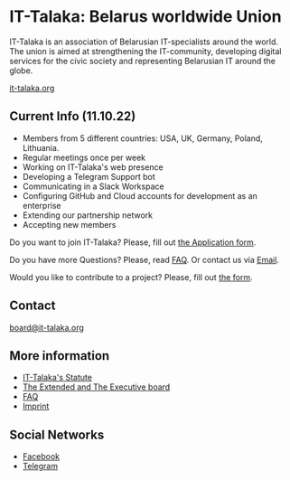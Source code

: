 # IT-Talaka: Belarus worldwide Union

IT-Talaka is an association of Belarusian IT-specialists around the world. The union is aimed at strengthening the IT-community, developing digital services for the civic society and representing Belarusian IT around the globe.

[it-talaka.org](https://it-talaka.org)

## Current Info (11.10.22)

- Members from 5 different countries: USA, UK, Germany, Poland, Lithuania.
- Regular meetings once per week
- Working on IT-Talaka's web presence
- Developing a Telegram Support bot
- Communicating in a Slack Workspace
- Configuring GitHub and Cloud accounts for development as an enterprise
- Extending our partnership network
- Accepting new members

Do you want to join IT-Talaka? Please, fill out [the Application form](https://easyverein.com/public/ittalaka/applicationform/4021).

Do you have more Questions? Please, read [FAQ](FAQ.md). Or contact us via [Email](mailto:board@it-talaka.org).

Would you like to contribute to a project? Please, fill out [the form](https://forms.gle/ZVCB4kmAG9puRaiY7).

## Contact

board@it-talaka.org

## More information

- [IT-Talaka's Statute](statute.md)
- [The Extended and The Executive board](board.md)
- [FAQ](FAQ.md)
- [Imprint](imprint.md)

## Social Networks

- [Facebook](https://www.facebook.com/it.talaka)
- [Telegram](https://t.me/it_talaka)
